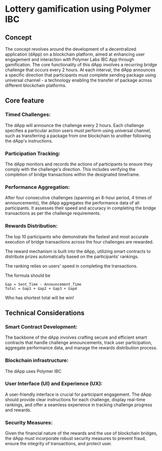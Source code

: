# Lottery gamification using Polymer IBC

## Concept

The concept revolves around the development of a decentralized application (dApp) on a blockchain platform, aimed at enhancing user engagement and interaction with Polymer Labs IBC App through gamification. The core functionality of this dApp involves a recurring bridge challenge that occurs every 2 hours. At each interval, the dApp announces a specific direction that participants must complete sending package using universal channel - a technology enabling the transfer of package across different blockchain platforms.

## Core feature

### Timed Challenges: 

The dApp will announce the challenge every 2 hours. Each challenge specifies a particular action users must perform using universal channel, such as transferring a package from one blockchain to another following the dApp's instructions.

### Participation Tracking:

The dApp monitors and records the actions of participants to ensure they comply with the challenge's direction. This includes verifying the completion of bridge transactions within the designated timeframe.

### Performance Aggregation:

After four consecutive challenges (spanning an 8-hour period, 4 times of announcements), the dApp aggregates the performance data of all participants. It assesses their speed and accuracy in completing the bridge transactions as per the challenge requirements.

### Rewards Distribution:

The top 10 participants who demonstrate the fastest and most accurate execution of bridge transactions across the four challenges are rewarded.

The reward mechanism is built into the dApp, utilizing smart contracts to distribute prizes automatically based on the participants' rankings.

The ranking relies on users' speed in completing the transactions.

The formula should be

```
Gap = Sent_Time - Announcement_Time
Total = Gap1 + Gap2 + Gap3 + Gap4
```

Who has shortest total will be win!

## Technical Considerations

### Smart Contract Development:

The backbone of the dApp involves crafting secure and efficient smart contracts that handle challenge announcements, track user participation, aggregate performance data, and manage the rewards distribution process.

### Blockchain infrastructure:

The dApp uses Polymer IBC

### User Interface (UI) and Experience (UX): 

A user-friendly interface is crucial for participant engagement. The dApp should provide clear instructions for each challenge, display real-time rankings, and offer a seamless experience in tracking challenge progress and rewards.

### Security Measures:

Given the financial nature of the rewards and the use of blockchain bridges, the dApp must incorporate robust security measures to prevent fraud, ensure the integrity of transactions, and protect user.
